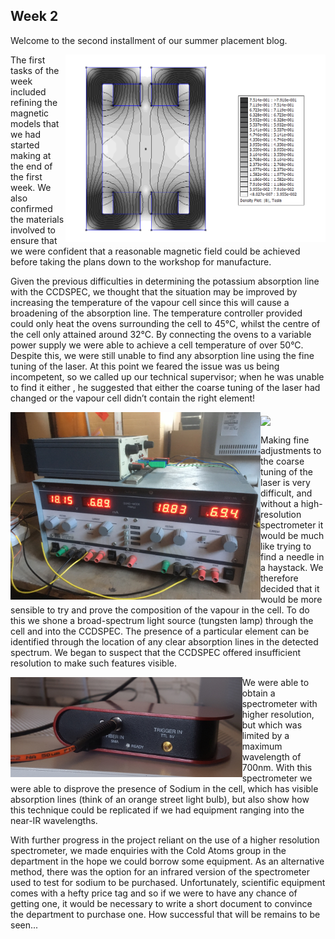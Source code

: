 ## Week 2

Welcome to the second installment of our summer placement blog.

<a href="url"><img src="https://github.com/daw538/hirosplacement/blob/master/Week%202/magmodelfinal.png?raw=true" align="right" height="300" ></a>

The first tasks of the week included refining the magnetic models that we had started making at the end of the first week. We also confirmed the materials involved to ensure that we were confident that a reasonable magnetic field could be achieved before taking the plans down to the workshop for manufacture.

Given the previous difficulties in determining the potassium absorption line with the CCDSPEC, we thought that the situation may be improved by increasing the temperature of the vapour cell since this will cause a broadening of the absorption line. The temperature controller provided could only heat the ovens surrounding the cell to 45°C, whilst the centre of the cell only attained around 32°C. By connecting the ovens to a variable power supply we were able to achieve a cell temperature of over 50°C. Despite this, we were still unable to find any absorption line using the fine tuning of the laser. At this point we feared the issue was us being incompetent, so we called up our technical supervisor; when he was unable to find it either , he suggested that either the coarse tuning of the laser had changed or the vapour cell didn’t contain the right element!

<a href="url"><img src="https://github.com/daw538/hirosplacement/blob/master/Week%202/powersupply.JPG" align="left" height="300" ></a>
<a href="url"><img src="https://github.com/daw538/hirosplacement/blob/master/Week%202/tungstenlamp.jpg" align="middle" height="300" ></a>

Making fine adjustments to the coarse tuning of the laser is very difficult, and without a high-resolution spectrometer it would be much like trying to find a needle in a haystack. We therefore decided that it would be more sensible to try and prove the composition of the vapour in the cell. To do this we shone a broad-spectrum light source (tungsten lamp) through the cell and into the CCDSPEC. The presence of a particular element can be identified through the location of any clear absorption lines in the detected spectrum. We began to suspect that the CCDSPEC offered insufficient resolution to make such features visible.

<a href="url"><img src="https://github.com/daw538/hirosplacement/blob/master/Week%202/ccs-100.jpg" align="left" height="160" ></a>
We were able to obtain a spectrometer with higher resolution, but which was limited by a maximum wavelength of 700nm. With this spectrometer we were able to disprove the presence of Sodium in the cell, which has visible absorption lines (think of an orange street light bulb), but also show how this technique could be replicated if we had equipment ranging into the near-IR wavelengths.
<BR CLEAR="left">

With further progress in the project reliant on the use of a higher resolution spectrometer, we made enquiries with the Cold Atoms group in the department in the hope we could borrow some equipment. As an alternative method, there was the option for an infrared version of the spectrometer used to test for sodium to be purchased. Unfortunately, scientific equipment comes with a hefty price tag and so if we were to have any chance of getting one, it would be necessary to write a short document to convince the department to purchase one. How successful that will be remains to be seen...
